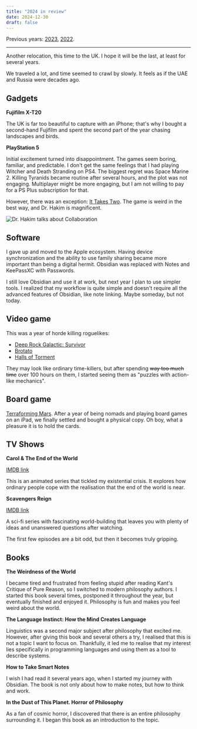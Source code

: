 ```yaml
---
title: "2024 in review"
date: 2024-12-30
draft: false
---
```


Previous years: [2023](2023-in-review.md), [2022](2022-in-review.md).

---

Another relocation, this time to the UK. I hope it will be the last, at least for several years.

We traveled a lot, and time seemed to crawl by slowly. It feels as if the UAE and Russia were decades ago.

## Gadgets

**Fujifilm X-T20**

The UK is far too beautiful to capture with an iPhone; that's why I bought a second-hand Fujifilm and spent the second
part of the year chasing landscapes and birds.

**PlayStation 5**

Initial excitement turned into disappointment. The games seem boring, familiar, and predictable. I don't get
the same feelings that I had playing Witcher and Death Stranding on PS4. The biggest regret was Space Marine 2.
Killing Tyranids became routine after several hours, and the plot was not engaging. Multiplayer might be more
engaging, but I am not willing to pay for a PS Plus subscription for that.

However, there was an exception: [It Takes Two](https://www.youtube.com/watch?v=GAWHzGNcTEw).
The game is weird in the best way, and Dr. Hakim is magnificent.

![Dr. Hakim talks about Collaboration](https://i.giphy.com/media/v1.Y2lkPTc5MGI3NjExeWFiaWNyb2F6dHdtY29mbjBoYzgwN2RuNnk5Zmk5bjB2b3Z1bWtobSZlcD12MV9pbnRlcm5hbF9naWZfYnlfaWQmY3Q9Zw/DvmH2vtmFWQdBX9ch1/giphy.gif)

## Software

I gave up and moved to the Apple ecosystem. Having device synchronization and the ability to use family sharing became
more important than being a digital hermit. Obsidian was replaced with Notes and KeePassXC with Passwords.

I still love Obsidian and use it at work, but next year I plan to use simpler tools. I realized that my workflow is
quite simple and doesn't require all the advanced features of Obsidian, like note linking. Maybe someday, but
not today.

## Video game

This was a year of horde killing roguelikes:

- [Deep Rock Galactic: Survivor](https://store.steampowered.com/app/2321470/Deep_Rock_Galactic_Survivor/)
- [Brotato](https://store.steampowered.com/app/1942280/Brotato/)
- [Halls of Torment](https://store.steampowered.com/app/2218750/Halls_of_Torment/)

They may look like ordinary time-killers, but after spending ~~way too much time~~ over 100 hours on them, I started
seeing
them as "puzzles with action-like mechanics".

## Board game

[Terraforming Mars](https://boardgamegeek.com/boardgame/167791/terraforming-mars). After a year of being nomads and
playing board games on an iPad, we finally settled and bought a physical copy. Oh boy, what a pleasure it is to hold
the cards.

## TV Shows

**Carol & The End of the World**

[IMDB link](https://www.imdb.com/title/tt29629770/)

This is an animated series that tickled my existential crisis. It explores how ordinary people cope with the
realisation that the end of the world is near.

**Scavengers Reign**

[IMDB link](https://www.imdb.com/title/tt21056886/)

A sci-fi series with fascinating world-building that leaves you with plenty of ideas and unanswered questions after
watching.

The first few episodes are a bit odd, but then it becomes truly gripping.

## Books

**The Weirdness of the World**

I became tired and frustrated from feeling stupid after reading Kant's Critique of Pure Reason, so I
switched to modern philosophy authors. I started this book several times, postponed it throughout the year, but
eventually finished and enjoyed it. Philosophy is fun and makes you feel weird about the world.

**The Language Instinct: How the Mind Creates Language**

Linguistics was a second major subject after philosophy that excited me. However, after giving this book and several
others a try, I realised that this is not a topic I want to focus on. Thankfully, it led me to realise that my
interest lies specifically in programming languages and using them as a tool to describe systems.

**How to Take Smart Notes**

I wish I had read it several years ago, when I started my journey with Obsidian. The book
is not only about how to make notes, but how to think and work.

**In the Dust of This Planet. Horror of Philosophy**

As a fan of cosmic horror, I discovered that there is an entire
philosophy surrounding it. I began this book as an introduction to the topic.
